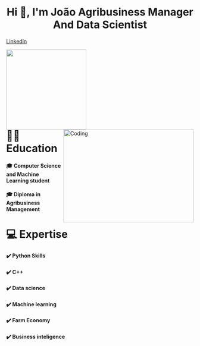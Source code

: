 # <h1 align="center">Hi 👋, I'm João Agribusiness Manager And Data Scientist</h1>
<a href="https://www.linkedin.com/in/joaopaulobell/" class="button big">Linkedin</a>

<img align= "left" height="215" src= "https://github-readme-stats.vercel.app/api?username=joaopaulobell&show_icons=true&theme=blue-green"></img>
<img align="right" alt="Coding" width="350" height="250" src="https://cdn.dribbble.com/users/2441144/screenshots/6176533/media/d56661802f6ac3c936ea43fde2b2bbd2.gif">
<br/><br/><br/><br/><br/><br/><br/><br/><br/><br/>

#  :man_student: Education
#### 🎓 Computer Science and Machine Learning student
#### 🎓 Diploma in Agribusiness Management

#  💻 Expertise
#### ✔️ Python Skills
#### ✔️ C++
#### ✔️ Data science
#### ✔️ Machine learning
#### ✔️ Farm Economy
#### ✔️ Business inteligence
